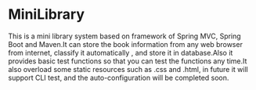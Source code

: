 # MiniLibrary
This is a mini library system based on framework of Spring MVC, Spring Boot and Maven.It can store the book information from any web browser from internet, classify it automatically , and store it in database.Also it provides basic test functions so that you can test the functions any time.It also overload some static resources such as .css and .html, in future it will support CLI test, and the auto-configuration will be completed soon.